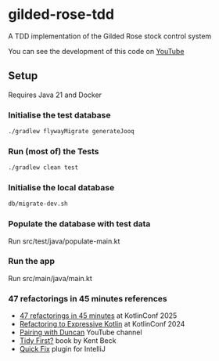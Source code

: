 # gilded-rose-tdd

A TDD implementation of the Gilded Rose stock control system

You can see the development of this code on [YouTube](https://youtube.com/playlist?list=PL1ssMPpyqocg2D_8mgIbcnQGxCPI2_fpA)

## Setup

Requires Java 21 and Docker

### Initialise the test database

```bash
./gradlew flywayMigrate generateJooq
```

### Run (most of) the Tests

```bash
./gradlew clean test
```

### Initialise the local database

```bash
db/migrate-dev.sh
```

### Populate the database with test data

Run src/test/java/populate-main.kt

### Run the app

Run src/main/java/main.kt


### 47 refactorings in 45 minutes references

- [47 refactorings in 45 minutes](https://www.youtube.com/watch?v=XJ9fq-PYCWk&t=26390s) at KotlinConf 2025
- [Refactoring to Expressive Kotlin](https://www.youtube.com/watch?v=p5WylVjtzBQ) at KotlinConf 2024
- [Pairing with Duncan](https://www.youtube.com/@PairingWithDuncan) YouTube channel
- [Tidy First?](https://www.oreilly.com/library/view/tidy-first/9781098151232) book by Kent Beck
- [Quick Fix](https://github.com/dkandalov/quick-fix) plugin for IntelliJ
